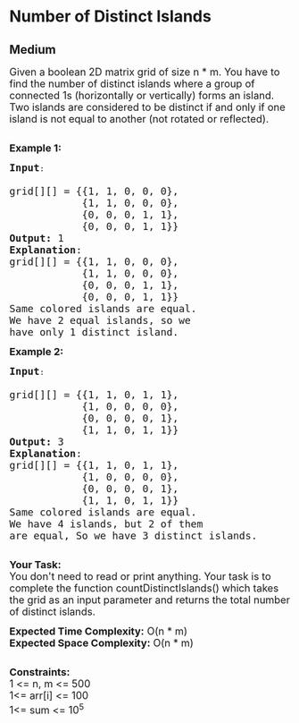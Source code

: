 # Number of Distinct Islands
## Medium 
<div class="problem-statement">
                <p></p><p><span style="font-size:18px">Given a boolean 2D matrix grid of size n * m. You have to find the number of distinct islands where a 
  group of connected 1s (horizontally or vertically) forms an island. Two islands are considered to be distinct if and only if one island is not equal to another 
  (not rotated or reflected).&nbsp;</span></p>
  
  <p><br>
<span style="font-size:18px"><strong>Example 1:</strong></span></p>

<pre><span style="font-size:18px"><strong>Input</strong></span>:
<span style="font-size:18px">
grid[][] = {{1, 1, 0, 0, 0},
            {1, 1, 0, 0, 0},
            {0, 0, 0, 1, 1},
            {0, 0, 0, 1, 1}}
<strong>Output:</strong>&nbsp;1&nbsp;
<strong>Explanation</strong>: 
grid[][] = {{1, 1, 0, 0, 0}, 
            {1, 1, 0, 0, 0}, 
            {0, 0, 0, 1, 1}, 
            {0, 0, 0, 1, 1}}
Same colored islands are equal.
We have 2 equal islands, so we 
have only 1 distinct island.</span>
</pre>
  
  
<span style="font-size:18px"><strong>Example 2:</strong></span></p>

<pre><span style="font-size:18px"><strong>Input</strong></span>:
<span style="font-size:18px">
grid[][] = {{1, 1, 0, 1, 1},
            {1, 0, 0, 0, 0},
            {0, 0, 0, 0, 1},
            {1, 1, 0, 1, 1}}
<strong>Output:</strong>&nbsp;3&nbsp;
<strong>Explanation</strong>: 
grid[][] = {{1, 1, 0, 1, 1}, 
            {1, 0, 0, 0, 0}, 
            {0, 0, 0, 0, 1}, 
            {1, 1, 0, 1, 1}}
Same colored islands are equal.
We have 4 islands, but 2 of them
are equal, So we have 3 distinct islands.</span>
</pre>


<p><br>
<span style="font-size:18px"><strong>Your Task:&nbsp;&nbsp;</strong><br>
You don't need to read or print anything. Your task is to complete the function countDistinctIslands() which takes the grid as an input parameter and returns the total number of distinct islands.</p>

  
  
<p><span style="font-size:18px"><strong>Expected Time Complexity:</strong> O(n * m)<br>
<strong>Expected Space Complexity:</strong> O(n * m)</span><br>
&nbsp;</p>

<p><span style="font-size:18px"><strong>Constraints:</strong><br>
1 &lt;= n, m &lt;= 500</span><br>
<span style="font-size:18px">1&lt;= arr[i] &lt;= 100<br>
1&lt;= sum &lt;= 10<sup>5</sup></span></p>
 <p></p>
            </div>
